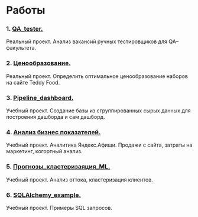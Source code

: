 
# Работы

### 1. [QA_tester.](https://github.com/Alexandr-DA/da_projects/tree/master/1.%20QA_tester)
Реальный проект. Анализ вакансий ручных тестировщиков для QA–факультета.

### 2. [Ценообразование.](https://github.com/Alexandr-DA/da_projects/tree/master/2.%20%D0%A6%D0%B5%D0%BD%D0%BE%D0%BE%D0%B1%D1%80%D0%B0%D0%B7%D0%BE%D0%B2%D0%B0%D0%BD%D0%B8%D0%B5)
Реальный проект. Определить оптимальное ценообразование наборов на сайте Teddy Food.

### 3. [Pipeline_dashboard.](https://github.com/Alexandr-DA/da_projects/tree/master/3.%20pipeline_dashboard)
Учебный проект. Создание базы из сгруппированных сырых данных для построения дашборда и сам дашборд.

### 4. [Анализ бизнес показателей.](https://github.com/Alexandr-DA/da_projects/tree/master/4.%20%D0%90%D0%BD%D0%B0%D0%BB%D0%B8%D0%B7%20%D0%B1%D0%B8%D0%B7%D0%BD%D0%B5%D1%81%20%D0%BF%D0%BE%D0%BA%D0%B0%D0%B7%D0%B0%D1%82%D0%B5%D0%BB%D0%B5%D0%B9)
Учебный проект. Аналитика Яндекс.Афиши. Продажи с сайта, затраты на маркетинг, когортный анализ.

### 5. [Прогнозы_кластеризаяция_ML.](https://github.com/Alexandr-DA/da_projects/tree/master/5.%20%D0%9F%D1%80%D0%BE%D0%B3%D0%BD%D0%BE%D0%B7%D1%8B_%D0%BA%D0%BB%D0%B0%D1%81%D1%82%D0%B5%D1%80%D0%B8%D0%B7%D0%B0%D1%8F%D1%86%D0%B8%D1%8F_ML)

Учебный проект. Анализ оттока, кластеризация клиентов.

### 6. [SQLAlchemy_example.](https://github.com/Alexandr-DA/da_projects/tree/master/6.%20SQLAlchemy_example)

Учебный проект. Примеры SQL запросов.

